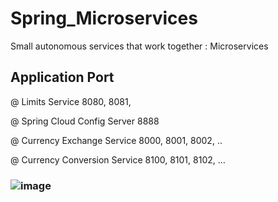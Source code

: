 # Spring_Microservices
Small autonomous services that work together : Microservices


 ## Application Port
@ Limits Service 8080, 8081, 

@ Spring Cloud Config Server 8888

@ Currency Exchange Service 8000, 8001, 8002, ..

@ Currency Conversion Service 8100, 8101, 8102, …


### ![image](https://github.com/dhirajapp/Spring_Microservices/assets/47515998/922c849c-66df-4c8c-a3b4-a0073a24709d)




